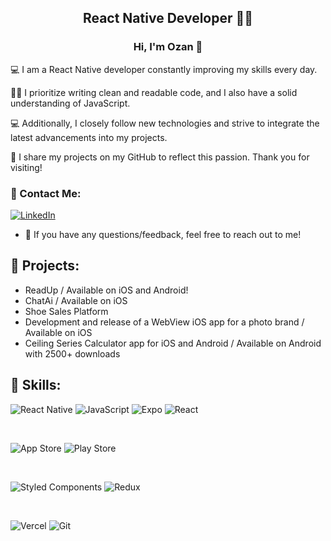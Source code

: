 <h2 align="center">
React Native Developer 👨‍💻
</h2> 

<h3 align="center">
Hi, I'm Ozan 👋
</h3>

💻 I am a React Native developer constantly improving my skills every day.

👨‍💻 I prioritize writing clean and readable code, and I also have a solid understanding of JavaScript.

💻 Additionally, I closely follow new technologies and strive to integrate the latest advancements into my projects.

🚀 I share my projects on my GitHub to reflect this passion. Thank you for visiting!

### 🤝 Contact Me:

[![LinkedIn](https://img.shields.io/badge/linkedin-%230077B5.svg?style=for-the-badge&logo=linkedin&logoColor=white)](https://linkedin.com/in/ozantunaa)

- 💬 If you have any questions/feedback, feel free to reach out to me!

## 🔭 Projects:

- ReadUp / Available on iOS and Android!
- ChatAi / Available on iOS
- Shoe Sales Platform
- Development and release of a WebView iOS app for a photo brand / Available on iOS
- Ceiling Series Calculator app for iOS and Android / Available on Android with 2500+ downloads

## 💼 Skills:

![React Native](https://img.shields.io/badge/react_native-%2320232a.svg?style=for-the-badge&logo=react&logoColor=%2361DAFB)
![JavaScript](https://img.shields.io/badge/javascript-%23323330.svg?style=for-the-badge&logo=javascript&logoColor=%23F7DF1E)
![Expo](https://img.shields.io/badge/expo-1C1E24?style=for-the-badge&logo=expo&logoColor=#D04A37)
![React](https://img.shields.io/badge/react-%2320232a.svg?style=for-the-badge&logo=react&logoColor=%2361DAFB)

</br>

![App Store](https://img.shields.io/badge/App_Store-0D96F6?style=for-the-badge&logo=app-store&logoColor=white)
![Play Store](https://img.shields.io/badge/Google_Play-414141?style=for-the-badge&logo=google-play&logoColor=white)

</br>

![Styled Components](https://img.shields.io/badge/styled--components-DB7093?style=for-the-badge&logo=styled-components&logoColor=white)
![Redux](https://img.shields.io/badge/redux-%23593d88.svg?style=for-the-badge&logo=redux&logoColor=white)

</br>

![Vercel](https://img.shields.io/badge/vercel-%23000000.svg?style=for-the-badge&logo=vercel&logoColor=white)
![Git](https://img.shields.io/badge/git-%23F05033.svg?style=for-the-badge&logo=git&logoColor=white)
